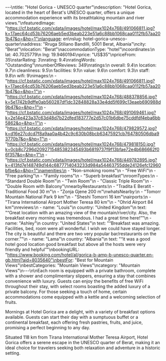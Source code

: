 ---\ntitle: "Hotel Gorica - UNESCO quarter"\ndescription: "Hotel Gorica, located in the heart of Berat's UNESCO quarter, offers a unique accommodation experience with its breathtaking mountain and river views."\nfeaturedImage: "https://cf.bstatic.com/xdata/images/hotel/max1024x768/491066811.jpg?k=17aec64cd53b76206aeb5ed3beab223e51a6c88bb1068caa0112fb57aa201b47&o=&hp=1"\nlanguage: en\nslug: hotel-gorica-unesco-quarter\naddress: "Rruga Stiliano Bandilli, 5001 Berat, Albania"\ncity: "Berat"\nlocation: "Berat"\naccommodationType: "hotel"\ncoordinates:\n  lat: 40.7025779\n  lng: 19.9460194\nprice: "US$35"\npriceFrom: 35\nstarRating: 3\nrating: 9.4\nratingWords: "Outstanding"\nnumberOfReviews: 349\nratings:\n  overall: 9.4\n  location: 9.7\n  cleanliness: 9.5\n  facilities: 9.1\n  value: 9.6\n  comfort: 9.3\n  staff: 9.8\n  wifi: 9\nimages:\n  - "https://cf.bstatic.com/xdata/images/hotel/max1024x768/491066811.jpg?k=17aec64cd53b76206aeb5ed3beab223e51a6c88bb1068caa0112fb57aa201b47&o=&hp=1"\n  - "https://cf.bstatic.com/xdata/images/hotel/max1024x768/488378856.jpg?k=5e1742b9dffe0ab560287df1dc32848828a33e4dd5f699c13eaeb690988d9b47&o=&hp=1"\n  - "https://cf.bstatic.com/xdata/images/hotel/max1024x768/491069461.jpg?k=2e14e423a37c63d48d7b22dfed183777e2d57c01b6dbe75cddfdf4eba6bb5862&o=&hp=1"\n  - "https://cf.bstatic.com/xdata/images/hotel/max1024x768/479829572.jpg?k=d16e27cdcd7f8a9aa0a4b42c9c630b08bcb63475921cb764780506dba93770b7&o=&hp=1"\n  - "https://cf.bstatic.com/xdata/images/hotel/max1024x768/479818150.jpg?k=0cb8c7296d2092715485382345493b6819737f9f13bfae72e4b686662f06f357&o=&hp=1"\n  - "https://cf.bstatic.com/xdata/images/hotel/max1024x768/449782895.jpg?k=413fd7e148749d144c6877714043233d984a54463755dde24126efc12960bfbe&o=&hp=1"\namenities:\n  - "Non-smoking rooms"\n  - "Free WiFi"\n  - "Free parking"\n  - "Family rooms"\n  - "Superb breakfast"\nroomTypes:\n  - "Standard Double Room"\n  - "Twin Room"\n  - "Classic Triple Room"\n  - "Double Room with Balcony"\nnearbyRestaurants:\n  - "Tradita E Beratit - Traditional Food 30 m"\n  - "Zonja Gjene 200 m"\nwhatsNearby:\n  - "Tomorr Mountain National Park 9 km"\n  - "Sheshi Tomorri 16 km"\nairports:\n  - "Tirana International Airport Mother Teresa 80 km"\n  - "Ohrid Airport 84 km"\nreviews:\n  - name: "Louis"\n    country: "United Kingdom"\n    text: "“Great location with an amazing view of the mountain/river/city. Also, the breakfast every morning was tremendous. I had a great time here!”"\n  - name: "Ashley"\n    country: "United States"\n    text: "“Breakfast was amazing. Facilities, bed, room were all wonderful. I wish we could have stayed longer. The city is beautiful and there are two very popular bar/restaurants on the corner.”"\n  - name: "Lama"\n    country: "Albania"\n    text: "“it was a good hotel good location good breakfast but above all the hosts were very friendly and helpful”"\nbookingURL: "https://www.booking.com/hotel/al/gorica-b-amp-b-unesco-quarter.en-gb.html?aid=8035640"\nbestFor: "Best for Mountain Views"\nbestCategories: "Mountain Views"\ncategory: "Mountain Views"\n---\n\nEach room is equipped with a private bathroom, complete with a shower and complimentary slippers, ensuring a stay that combines convenience with luxury. Guests can enjoy the benefits of free WiFi throughout their stay, with select rooms boasting the added luxury of a private balcony. For those seeking a touch of home, certain accommodations come equipped with a kettle and a welcoming selection of fruits.

Mornings at Hotel Gorica are a delight, with a variety of breakfast options available. Guests can start their day with a sumptuous buffet or a continental breakfast, each offering fresh pastries, fruits, and juice, promising a perfect beginning to any day.

Situated 118 km from Tirana International Mother Teresa Airport, Hotel Gorica offers a serene escape in the UNESCO quarter of Berat, making it an ideal choice for travelers seeking both relaxation and adventure in a historic setting.